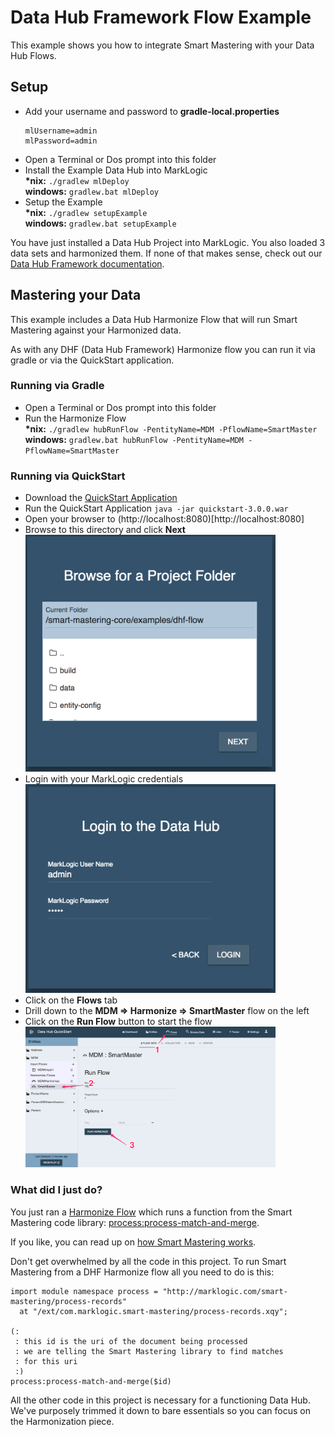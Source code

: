 # Data Hub Framework Flow Example

This example shows you how to integrate Smart Mastering with your Data Hub Flows.

## Setup

- Add your username and password to **gradle-local.properties**
  ```
  mlUsername=admin
  mlPassword=admin
  ```
- Open a Terminal or Dos prompt into this folder
- Install the Example Data Hub into MarkLogic  
  **\*nix:** `./gradlew mlDeploy`  
  **windows:** `gradlew.bat mlDeploy`  
- Setup the Example  
  **\*nix:** `./gradlew setupExample`  
  **windows:** `gradlew.bat setupExample`  

You have just installed a Data Hub Project into MarkLogic. You also loaded 3 data sets and harmonized them. If none of that makes sense, check out our [Data Hub Framework documentation](https://marklogic.github.io/marklogic-data-hub/).

## Mastering your Data

This example includes a Data Hub Harmonize Flow that will run Smart Mastering against your Harmonized data.

As with any DHF (Data Hub Framework) Harmonize flow you can run it via gradle or via the QuickStart application.

### Running via Gradle

- Open a Terminal or Dos prompt into this folder
- Run the Harmonize Flow  
  **\*nix:** `./gradlew hubRunFlow -PentityName=MDM -PflowName=SmartMaster`  
  **windows:** `gradlew.bat hubRunFlow -PentityName=MDM -PflowName=SmartMaster`  

### Running via QuickStart

- Download the [QuickStart Application](https://github.com/marklogic/marklogic-data-hub/releases)
- Run the QuickStart Application
  `java -jar quickstart-3.0.0.war`
- Open your browser to (http://localhost:8080)[http://localhost:8080]
- Browse to this directory and click **Next**  
  <img src=".images/browse-to-folder.png" width="400px"></img>
- Login with your MarkLogic credentials  
  <img src=".images/login.png" width="400px"></img>
- Click on the **Flows** tab  
- Drill down to the **MDM => Harmonize => SmartMaster** flow on the left  
- Click on the **Run Flow** button to start the flow  
  <img src=".images/run-flow.png" width="400px"></img>

### What did I just do?

You just ran a [Harmonize Flow](https://marklogic.github.io/marklogic-data-hub/understanding/how-it-works/#harmonize-flows) which runs a function from the Smart Mastering code library: [process:process-match-and-merge](https://github.com/marklogic-community/smart-mastering-core/blob/master/src/main/ml-modules/ext/com.marklogic.smart-mastering/process-records.xqy#L10).

If you like, you can read up on [how Smart Mastering works](https://marklogic-community.github.io/smart-mastering-core/how-does-it-work/).

Don't get overwhelmed by all the code in this project. To run Smart Mastering from a DHF Harmonize flow all you need to do is this:

```xquery
import module namespace process = "http://marklogic.com/smart-mastering/process-records"
  at "/ext/com.marklogic.smart-mastering/process-records.xqy";

(:
 : this id is the uri of the document being processed
 : we are telling the Smart Mastering library to find matches
 : for this uri
 :)
process:process-match-and-merge($id)
```

All the other code in this project is necessary for a functioning Data Hub. We've purposely trimmed it down to bare essentials so you can focus on the Harmonization piece.

